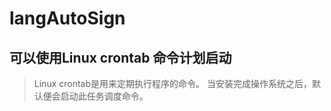 # langAutoSign
## 可以使用Linux crontab 命令计划启动
> Linux crontab是用来定期执行程序的命令。
> 当安装完成操作系统之后，默认便会启动此任务调度命令。